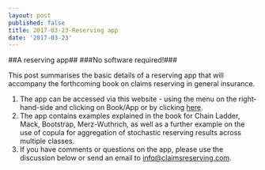```yaml
---
layout: post
published: false
title: 2017-03-23-Reserving app
date: '2017-03-23'
---
```

##A reserving app##
###No software required!###

This post summarises the basic details of a reserving app that will accompany the forthcoming book on claims reserving in general insurance.  

1. The app can be accessed via this website - using the menu on the right-hand-side and clicking on Book/App or by clicking [here](davidjhindley:3838/claimsreserving). 
2. The app contains examples explained in the book for Chain Ladder, Mack, Bootstrap, Merz-Wuthrich, as well as a further example on the use of copula for aggregation of stochastic reserving results across multiple classes. 
3. If you have comments or questions on the app, please use the discussion below or send an email to info@claimsreserving.com. 


